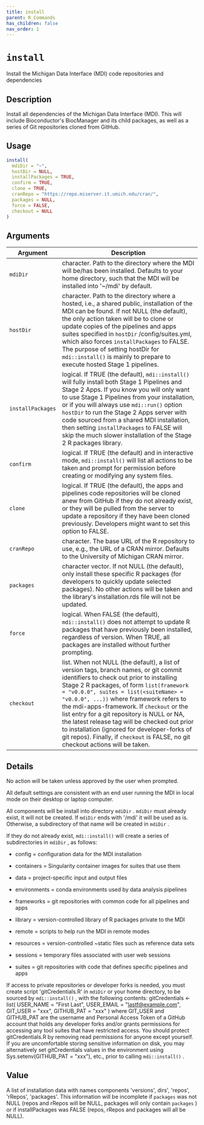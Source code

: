 ```yaml
---
title: install
parent: R_Commands
has_children: false
nav_order: 1
---
```


<!-- FILE GENERATED BY document.R - DO NOT EDIT MANUALLY -->

# `install`

Install the Michigan Data Interface (MDI) code repositories and dependencies


## Description

Install all dependencies of the Michigan Data Interface (MDI). This will
 include Bioconductor's BiocManager and its child packages, as well as a
 series of Git repositories cloned from GitHub.


## Usage

```r
install(
  mdiDir = "~",
  hostDir = NULL,
  installPackages = TRUE,
  confirm = TRUE,
  clone = TRUE,
  cranRepo = "https://repo.miserver.it.umich.edu/cran/",
  packages = NULL,
  force = FALSE,
  checkout = NULL
)
```


## Arguments

Argument      |Description
------------- |----------------
`mdiDir`     |     character. Path to the directory where the MDI will be/has been installed. Defaults to your home directory, such that the MDI will be installed into '~/mdi' by default.
`hostDir`     |     character. Path to the directory where a hosted, i.e., a shared public, installation of the MDI can be found. If not NULL (the default), the only action taken will be to clone or update copies of the pipelines and apps suites specified in `hostDir` /config/suites.yml, which also forces `installPackages` to FALSE. The purpose of setting hostDir for `mdi::install()` is mainly to prepare to execute hosted Stage 1 pipelines.
`installPackages`     |     logical. If TRUE (the default), `mdi::install()`  will fully install both Stage 1 Pipelines and Stage 2 Apps. If you know you will only want to use Stage 1 Pipelines from your installation, or if you will always use `mdi::run()` option `hostDir` to run the Stage 2 Apps server with code sourced from a shared MDI installation, then setting `installPackages` to FALSE will skip the much slower installation of the Stage 2 R packages library.
`confirm`     |     logical. If TRUE (the default) and in interactive mode, `mdi::install()` will list all actions to be taken and prompt for permission before creating or modifying any system files.
`clone`     |     logical. If TRUE (the default), the apps and pipelines code repositories will be cloned anew from GitHub if they do not already exist, or they will be pulled from the server to update a repository if they have been cloned previously. Developers might want to set this option to FALSE.
`cranRepo`     |     character. The base URL of the R repository to use, e.g., the URL of a CRAN mirror. Defaults to the University of Michigan CRAN mirror.
`packages`     |     character vector. If not NULL (the default), only install these specific R packages (for developers to quickly update selected packages). No other actions will be taken and the library's installation.rds file will not be updated.
`force`     |     logical.  When FALSE (the default), `mdi::install()`  does not attempt to update R packages that have previously been installed, regardless of version. When TRUE, all packages are installed without further prompting.
`checkout`     |     list.  When not NULL (the default), a list of version tags, branch names, or git commit identifiers to check out prior to installing Stage 2 R packages, of form `list(framework = "v0.0.0", suites = list(<suiteName> = "v0.0.0", ...))`  where framework refers to the mdi-apps-framework. If `checkout` or the list entry for a git repository is NULL or NA, the latest release tag will be checked out prior to installation (ignored for developer-forks of git repos). Finally, if `checkout` is FALSE, no git checkout actions will be taken.


## Details

No action will be taken unless approved by the user when prompted.
 
 All default settings are consistent with an end user running the MDI in
 local mode on their desktop or laptop computer.
 
 All components will be install into directory `mdiDir` .
 `mdiDir` must already exist, it will not be created.
 If `mdiDir` ends with '/mdi' it will be used as is. Otherwise,
 a subdirectory of that name will be created in `mdiDir` .
 
 If they do not already exist, `mdi::install()` will create a series
 of subdirectories in `mdiDir` , as follows:
   

*  config = configuration data for the MDI installation  

*  containers = Singularity container images for suites that use them  

*  data = project-specific input and output files  

*  environments = conda environments used by data analysis pipelines  

*  frameworks = git repositories with common code for all pipelines and apps  

*  library = version-controlled library of R packages private to the MDI  

*  remote = scripts to help run the MDI in remote modes  

*  resources = version-controlled ~static files such as reference data sets  

*  sessions = temporary files associated with user web sessions  

*  suites = git repositories with code that defines specific pipelines and apps 
 
 If access to private repositories or developer forks is needed, you must
 create script 'gitCredentials.R' in `mdiDir` or your home directory,
 to be sourced by `mdi::install()` , with the following contents:
 gitCredentials <- list(
 USER_NAME  = "First Last",
 USER_EMAIL = "lastf@example.com",
 GIT_USER   = "xxx",
 GITHUB_PAT = "xxx"
 )
 where GIT_USER and GITHUB_PAT are the username and Personal Access
 Token of a GitHub account that holds any developer forks and/or grants
 permissions for accessing any tool suites that have restricted access.
 You should protect gitCredentials.R by removing read permissions for
 anyone except yourself. If you are uncomfortable storing sensitive
 information on disk, you may alternatively set gitCredentials values
 in the environment using Sys.setenv(GITHUB_PAT = "xxx"), etc., prior to
 calling `mdi::install()` .


## Value

A list of installation data with names components 'versions', dirs',
 'repos', 'rRepos', 'packages'. This information will be incomplete if
 `packages` was not NULL (repos and rRepos will be NULL, packages will
 only contain `packages` ) or if installPackages was FALSE (repos, rRepos
 and packages will all be NULL).


